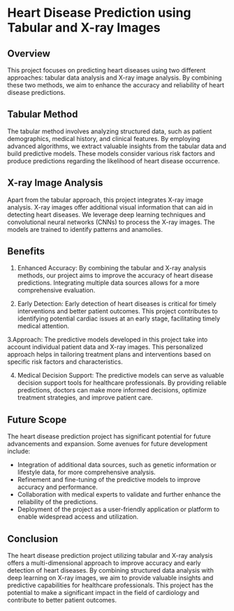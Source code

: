 # Heart Disease Prediction using Tabular and X-ray Images

## Overview

This project focuses on predicting heart diseases using two different approaches: tabular data analysis and X-ray image analysis. By combining these two methods, we aim to enhance the accuracy and reliability of heart disease predictions.

## Tabular Method

The tabular method involves analyzing structured data, such as patient demographics, medical history, and clinical features. By employing advanced algorithms, we extract valuable insights from the tabular data and build predictive models. These models consider various risk factors and produce predictions regarding the likelihood of heart disease occurrence.

## X-ray Image Analysis

Apart from the tabular approach, this project integrates X-ray image analysis. X-ray images offer additional visual information that can aid in detecting heart diseases. We leverage deep learning techniques and convolutional neural networks (CNNs) to process the X-ray images. The models are trained to identify patterns and anamolies.

## Benefits

1. Enhanced Accuracy: By combining the tabular and X-ray analysis methods, our project aims to improve the accuracy of heart disease predictions. Integrating multiple data sources allows for a more comprehensive evaluation.

2. Early Detection: Early detection of heart diseases is critical for timely interventions and better patient outcomes. This project contributes to identifying potential cardiac issues at an early stage, facilitating timely medical attention.

3.Approach: The predictive models developed in this project take into account individual patient data and X-ray images. This personalized approach helps in tailoring treatment plans and interventions based on specific risk factors and characteristics.

4. Medical Decision Support: The predictive models can serve as valuable decision support tools for healthcare professionals. By providing reliable predictions, doctors can make more informed decisions, optimize treatment strategies, and improve patient care.

## Future Scope

The heart disease prediction project has significant potential for future advancements and expansion. Some avenues for future development include:

- Integration of additional data sources, such as genetic information or lifestyle data, for more comprehensive analysis.
- Refinement and fine-tuning of the predictive models to improve accuracy and performance.
- Collaboration with medical experts to validate and further enhance the reliability of the predictions.
- Deployment of the project as a user-friendly application or platform to enable widespread access and utilization.

## Conclusion

The heart disease prediction project utilizing tabular and X-ray analysis offers a multi-dimensional approach to improve accuracy and early detection of heart diseases. By combining structured data analysis with deep learning on X-ray images, we aim to provide valuable insights and predictive capabilities for healthcare professionals. This project has the potential to make a significant impact in the field of cardiology and contribute to better patient outcomes.

